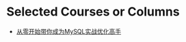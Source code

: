 # Selected Courses or Columns

* [从零开始带你成为MySQL实战优化高手](SELECTED_COURSES_OR_COLUMNS/DB/从零开始带你成为MySQL实战优化高手%20-%20儒猿(all_in_one).md)
